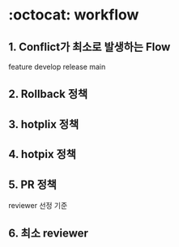 # :octocat: workflow

## 1. Conflict가 최소로 발생하는 Flow
feature develop release main

## 2. Rollback 정책


## 3. hotplix 정책


## 4. hotpix 정책


## 5. PR 정책
reviewer 선정 기준


## 6. 최소 reviewer 
